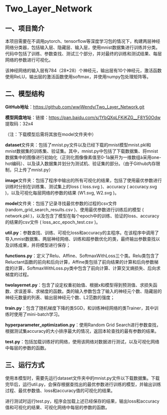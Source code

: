 # Two_Layer_Network
## 一、项目简介

本项目需要在不调用pytorch、tensorflow等深度学习包的情况下，构建两层神经网络分类器，包括输入层、隐藏层、输入层，使用mnist数据集进行训练并分类。代码中包括了训练、参数查找、测试三个部分，并对最终的训练和测试结果、每层网络的参数进行可视化。

该神经网络的输入层有784（28*28）个神经元，输出层有10个神经元，激活函数使用ReLU，输出层的激活函数使用softmax，并使用numpy包处理矩阵等。



## 二、模型结构

**GitHub地址**：https://github.com/wwjWendy/Two_Layer_Network.git

**模型网盘地址**：链接：https://pan.baidu.com/s/1YbQXqLFKiKZG__F8Y50Odw 提取码：32x4 

（注：下载模型后需将其放在model文件夹中）

 

**dataset**文件夹：包括了mnist.py文件以及已经下载的mnist模型mnist.pkl和mnist数据集的训练集、验证集。其中，mnist.py中包括了下载数据集、将mnist数据集中的图像进行初始化（正则化图像像素值至0-1à展开为一维数组à采用one-hot编码）、以及读入数据集并划分为测试机、验证集的部分。（由于Github内存限制，只上传了mnist.py）

**image**文件夹：包括了程序中输出的所有可视化的结果，包括了使用最优参数进行训练时分别在训练集、测试集上的loss ( loss.svg )、accuracy ( accuracy.svg )，以及可视化每层网络的参数的结果 (W1.svg, W2.svg )。

**model**文件夹：包括了记录寻找最优参数的过程的csv文件 (random_grid_search_results.csv )、使用最优参数进行训练后的模型 ( network.pkl )，以及包含了模型在每个epoch中的训练、验证的loss、accuracy的结果的csv文件 ( loss_acc_epoch_test.csv )。

 

**util.py**：参数查找、训练、可视化loss和accuracy的主程序。在该程序中调用了导入mnist数据集、两层神经网络、训练和超参数优化的类，最终输出参数查找以及训练成果，并将模型进行保存；

**functions.py**：定义了Relu、Affine、SoftmaxWithLoss三个类。Relu类包含了Reluctant函数的前向和后向计算，Affine类包括了前向结果的计算和后向参数梯度的计算，SoftmaxWithLoss.py类中包含了前向计算、计算交叉熵损失、后向求梯度的过程。

**twolayernet.py**：包含了设定权重初始值、根据x和模型得到预测值、求损失函数、求误差率、求梯度的函数。类的输入参数包含了输入的神经元个数、隐藏层的神经元数量的列表、输出层神经元个数、L2范数的强度；

**train.py**：包含了随机梯度下降的类SGD，和训练神经网络的类Trainer，其中训练时使用了mini-batch学习。

**hyperparameter_optimization.py**：使用Random Grid Search进行参数查找，根据测试集accuracy的大小排序最大的情况，返回本轮查找的最有参数的结果。

**test.py**：包括加载训练好的网络，使用该网络对数据进行测试，以及可视化网络中每层的参数的函数。

 

## 三、运行方式

使用本模型时，需要先运行dataset文件夹中的mnist.py文件以下载数据集。下载完毕后，运行util.py，会保存根据查找出的最优参数进行训练的模型，并输出训练过程、最优参数值、loss和accuracy值的可视化的结果。

进行测试时运行test.py，程序会加载上述已经保存的结果，输出loss和accuracy值和可视化的结果、可视化网络中每层的参数的函数。
